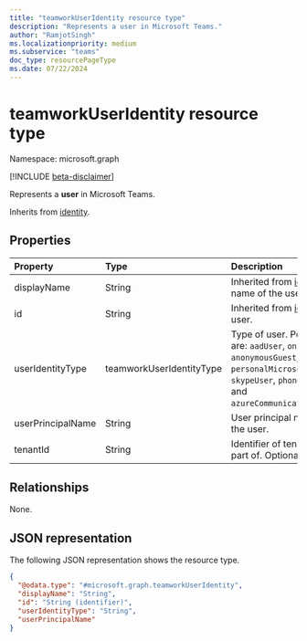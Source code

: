 ```yaml
---
title: "teamworkUserIdentity resource type"
description: "Represents a user in Microsoft Teams."
author: "RamjotSingh"
ms.localizationpriority: medium
ms.subservice: "teams"
doc_type: resourcePageType
ms.date: 07/22/2024
---
```


# teamworkUserIdentity resource type

Namespace: microsoft.graph

[!INCLUDE [beta-disclaimer](../../includes/beta-disclaimer.md)]

Represents a **user** in Microsoft Teams.


Inherits from [identity](../resources/identity.md).

## Properties
|Property|Type|Description|
|:---|:---|:---|
|displayName|String|Inherited from [identity](../resources/identity.md). Display name of the user. Optional.|
|id|String|Inherited from [identity](../resources/identity.md). ID of the user. |
|userIdentityType|teamworkUserIdentityType| Type of user. Possible values are: `aadUser`, `onPremiseAadUser`, `anonymousGuest`, `federatedUser`, `personalMicrosoftAccountUser`, `skypeUser`, `phoneUser`, `emailUser` and `azureCommunicationServicesUser`.|
|userPrincipalName|String|User principal name (UPN) of the user.|
|tenantId|String|Identifier of tenant, which user is part of. Optional. |

## Relationships
None.

## JSON representation
The following JSON representation shows the resource type.
<!-- {
  "blockType": "resource",
  "@odata.type": "microsoft.graph.teamworkUserIdentity"
}
-->
``` json
{
  "@odata.type": "#microsoft.graph.teamworkUserIdentity",
  "displayName": "String",
  "id": "String (identifier)",
  "userIdentityType": "String",
  "userPrincipalName"
}
```


